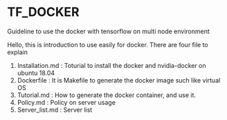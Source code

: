 # TF_DOCKER
Guideline to use the docker with tensorflow on multi node environment

Hello, this is introduction to use easily for docker.
There are four file to explain

1. Installation.md : Toturial to install the docker and nvidia-docker on ubuntu 18.04
2. Dockerfile : It is Makefile to generate the docker image such like virtual OS
3. Tutorial.md : How to generate the docker container, and use it.
4. Policy.md : Policy on server usage
5. Server_list.md : Server list

